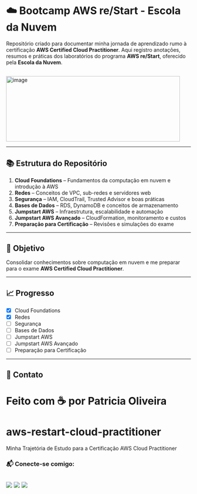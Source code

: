 
# ☁️ Bootcamp AWS re/Start - Escola da Nuvem

Repositório criado para documentar minha jornada de aprendizado rumo à certificação **AWS Certified Cloud Practitioner**.
Aqui registro anotações, resumos e práticas dos laboratórios do programa **AWS re/Start**, oferecido pela **Escola da Nuvem**.
##
<img width="474" height="178" alt="image" src="https://github.com/user-attachments/assets/f23e054a-0f0d-48b9-a589-019ed1d16a23" />


---

## 📚 Estrutura do Repositório

1. **Cloud Foundations** – Fundamentos da computação em nuvem e introdução à AWS  
2. **Redes** – Conceitos de VPC, sub-redes e servidores web  
3. **Segurança** – IAM, CloudTrail, Trusted Advisor e boas práticas  
4. **Bases de Dados** – RDS, DynamoDB e conceitos de armazenamento  
5. **Jumpstart AWS** – Infraestrutura, escalabilidade e automação  
6. **Jumpstart AWS Avançado** – CloudFormation, monitoramento e custos  
7. **Preparação para Certificação** – Revisões e simulações do exame  

---

## 🎯 Objetivo
Consolidar conhecimentos sobre computação em nuvem e me preparar para o exame **AWS Certified Cloud Practitioner**.

---

## 📈 Progresso
- [x] Cloud Foundations
- [x] Redes
- [ ] Segurança
- [ ] Bases de Dados
- [ ]  Jumpstart AWS
- [ ] Jumpstart AWS Avançado
- [ ] Preparação para Certificação

---

## 💬 Contato
Feito com ☕ por Patricia Oliveira  
=======
# aws-restart-cloud-practitioner
Minha Trajetória de Estudo para a Certificação AWS Cloud Practitioner
### 📬 Conecte-se comigo:

<a href = "mailto:patriciaoliveirasavarezi@gmail.com"><img src="https://img.shields.io/badge/-Email-67cb57?style=for-the-badge&logo=gmail&logoColor=fff"></a>
<a href="https://www.linkedin.com/in/savarezi"><img src="https://img.shields.io/badge/-LinkedIn-67cb57?style=for-the-badge&logo=linkedin&logoColor=fff"></a>
<a href="https://discord.gg/nGV6mJyA"><img src="https://img.shields.io/badge/-Discord-67cb57?style=for-the-badge&logo=discord&logoColor=fff"></a>
---
